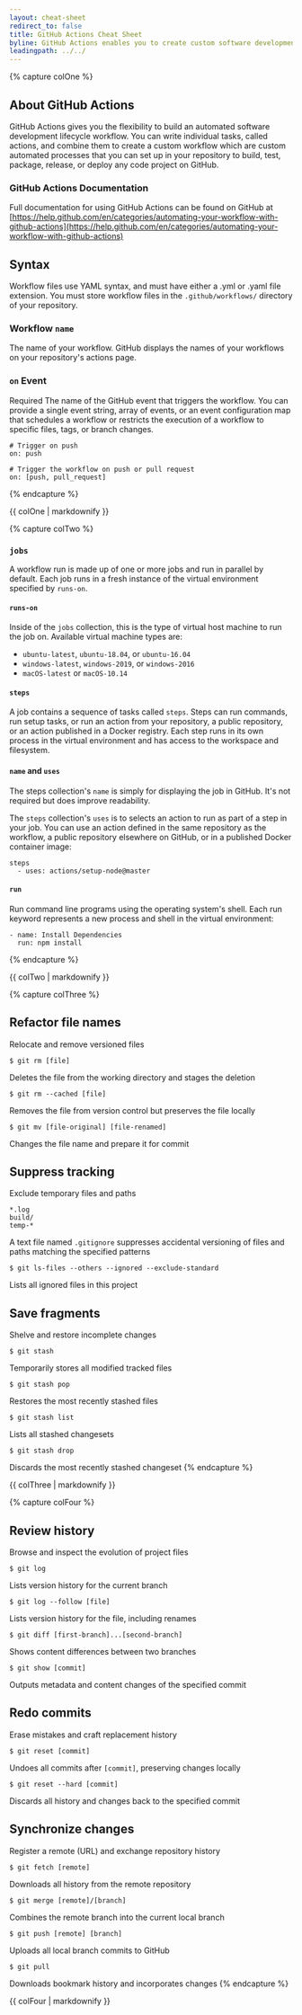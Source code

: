```yaml
---
layout: cheat-sheet
redirect_to: false
title: GitHub Actions Cheat Sheet
byline: GitHub Actions enables you to create custom software development lifecycle workflows directly in your GitHub repository.
leadingpath: ../../
---
```


{% capture colOne %}
## About GitHub Actions
GitHub Actions gives you the flexibility to build an automated software development lifecycle workflow. You can write individual tasks, called actions, and combine them to create a custom workflow which are custom automated processes that you can set up in your repository to build, test, package, release, or deploy any code project on GitHub.

### GitHub Actions Documentation
Full documentation for using GitHub Actions can be found on GitHub at [https://help.github.com/en/categories/automating-your-workflow-with-github-actions](https://help.github.com/en/categories/automating-your-workflow-with-github-actions)

## Syntax
Workflow files use YAML syntax, and must have either a .yml or .yaml file extension. You must store workflow files in the `.github/workflows/` directory of your repository.

### Workflow `name`
The name of your workflow. GitHub displays the names of your workflows on your repository's actions page.

### `on` Event
Required The name of the GitHub event that triggers the workflow. You can provide a single event string, array of events, or an event configuration map that schedules a workflow or restricts the execution of a workflow to specific files, tags, or branch changes.

```
# Trigger on push
on: push
```

```
# Trigger the workflow on push or pull request
on: [push, pull_request]
```

{% endcapture %}
<div class="col-md-6">
{{ colOne | markdownify }}
</div>


{% capture colTwo %}

### `jobs`
A workflow run is made up of one or more jobs and run in parallel by default. Each job runs in a fresh instance of the virtual environment specified by `runs-on`.

#### `runs-on`
Inside of the `jobs` collection, this is the type of virtual host machine to run the job on.
Available virtual machine types are:

- `ubuntu-latest`, `ubuntu-18.04`, or `ubuntu-16.04`
- `windows-latest`, `windows-2019`, or `windows-2016`
- `macOS-latest` or `macOS-10.14`

#### `steps`
A job contains a sequence of tasks called `steps`. Steps can run commands, run setup tasks, or run an action from your repository, a public repository, or an action published in a Docker registry. Each step runs in its own process in the virtual environment and has access to the workspace and filesystem.

#### `name` and `uses`
The steps collection's `name` is simply for displaying the job in GitHub. It's not required but does improve readability.

The `steps` collection's `uses` is to selects an action to run as part of a step in your job. You can use an action defined in the same repository as the workflow, a public repository elsewhere on GitHub, or in a published Docker container image:

```
steps
  - uses: actions/setup-node@master
```

#### `run`
Run command line programs using the operating system's shell. Each run keyword represents a new process and shell in the virtual environment:

```
- name: Install Dependencies
  run: npm install
```

{% endcapture %}
<div class="col-md-6">
{{ colTwo | markdownify }}
</div>
<div class="clearfix"></div>


{% capture colThree %}
## Refactor file names
Relocate and remove versioned files


```$ git rm [file]```

Deletes the file from the working directory and stages the deletion


```$ git rm --cached [file]```

Removes the file from version control but preserves the file locally


```$ git mv [file-original] [file-renamed]```

Changes the file name and prepare it for commit

## Suppress tracking
Exclude temporary files and paths

```
*.log
build/
temp-*
```

A text file named `.gitignore` suppresses accidental versioning of files and paths matching the specified patterns


```$ git ls-files --others --ignored --exclude-standard```

Lists all ignored files in this project

## Save fragments
Shelve and restore incomplete changes


```$ git stash```

Temporarily stores all modified tracked files


```$ git stash pop```

Restores the most recently stashed files


```$ git stash list```

Lists all stashed changesets


```$ git stash drop```

Discards the most recently stashed changeset
{% endcapture %}
<div class="col-md-6">
{{ colThree | markdownify }}
</div>

{% capture colFour %}
## Review history
Browse and inspect the evolution of project files


```$ git log```

Lists version history for the current branch


```$ git log --follow [file]```

Lists version history for the file, including renames


```$ git diff [first-branch]...[second-branch]```

Shows content differences between two branches


```$ git show [commit]```

Outputs metadata and content changes of the specified commit

## Redo commits
Erase mistakes and craft replacement history


```$ git reset [commit]```

Undoes all commits after `[commit]`, preserving changes locally


```$ git reset --hard [commit]```

Discards all history and changes back to the specified commit

## Synchronize changes
Register a remote (URL) and exchange repository history


```$ git fetch [remote]```

Downloads all history from the remote repository


```$ git merge [remote]/[branch]```

Combines the remote branch into the current local branch


```$ git push [remote] [branch]```

Uploads all local branch commits to GitHub


```$ git pull```

Downloads bookmark history and incorporates changes
{% endcapture %}
<div class="col-md-6">
{{ colFour | markdownify }}
</div>
